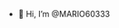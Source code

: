 - 👋 Hi, I’m @MARIO60333

<!---
MARIO60333/MARIO60333 is a ✨ special ✨ repository because its `README.md` (this file) appears on your GitHub profile.
You can click the Preview link to take a look at your changes.
--->
